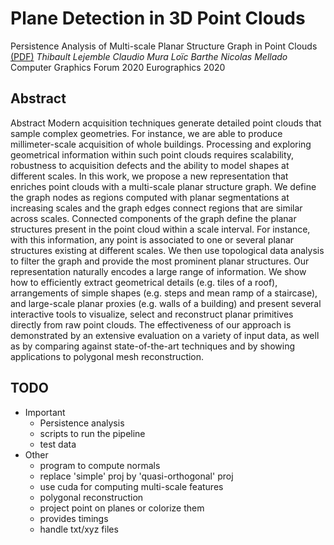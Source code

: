 # Plane Detection in 3D Point Clouds

Persistence Analysis of Multi-scale Planar Structure Graph in Point Clouds [(PDF)](https://hal.archives-ouvertes.fr/hal-02490721/document)
*Thibault Lejemble*
*Claudio Mura*
*Loïc Barthe*
*Nicolas Mellado*
Computer Graphics Forum 2020
Eurographics 2020 

## Abstract

Abstract Modern acquisition techniques generate detailed point clouds that sample complex geometries. For instance, we are able to produce millimeter-scale acquisition of whole buildings. Processing and exploring geometrical information within such point clouds requires scalability, robustness to acquisition defects and the ability to model shapes at different scales. In this work, we propose a new representation that enriches point clouds with a multi-scale planar structure graph. We define the graph nodes as regions computed with planar segmentations at increasing scales and the graph edges connect regions that are similar across scales. Connected components of the graph define the planar structures present in the point cloud within a scale interval. For instance, with this information, any point is associated to one or several planar structures existing at different scales. We then use topological data analysis to filter the graph and provide the most prominent planar structures. Our representation naturally encodes a large range of information. We show how to efficiently extract geometrical details (e.g. tiles of a roof), arrangements of simple shapes (e.g. steps and mean ramp of a staircase), and large-scale planar proxies (e.g. walls of a building) and present several interactive tools to visualize, select and reconstruct planar primitives directly from raw point clouds. The effectiveness of our approach is demonstrated by an extensive evaluation on a variety of input data, as well as by comparing against state-of-the-art techniques and by showing applications to polygonal mesh reconstruction.

## TODO
- Important
    - Persistence analysis
    - scripts to run the pipeline
    - test data
- Other
    - program to compute normals
    - replace 'simple' proj by 'quasi-orthogonal' proj
    - use cuda for computing multi-scale features
    - polygonal reconstruction
    - project point on planes or colorize them
    - provides timings
    - handle txt/xyz files